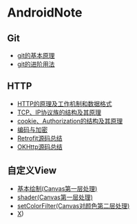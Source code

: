 # AndroidNote
## Git
* [git的基本原理](git/git的基本原理.md)
* [git的进阶用法](git/git的进阶用法.md)

## HTTP
 * [HTTP的原理及工作机制和数据格式](网络/HTTP.md)
 * [TCP、IP协议族的结构及其原理](网络/TCP、IP协议族.md)
 * [cookie、Authorization的结构及其原理](网络/cookie、Authorization.md)
 * [编码与加密](网络/编码与加密.md)
 * [Retrofit源码总结](网络/Retrofit源码总结.md)
 * [OKHttp源码总结](网络/OKHttp源码总结.md)
 
 ## 自定义View
  * [基本绘制(Canvas第一层处理)](自定义View/基本绘制(Canvas第一层处理).md)
  * [shader(Canvas第一层处理)](自定义View/shader(Canvas第一层处理).md)
  * [setColorFilter(Canvas对颜色第二层处理)](自定义View/setColorFilter(Canvas对颜色第二层处理).md)
  * [X](自定义View/Xfermode（Canvas第三层))
